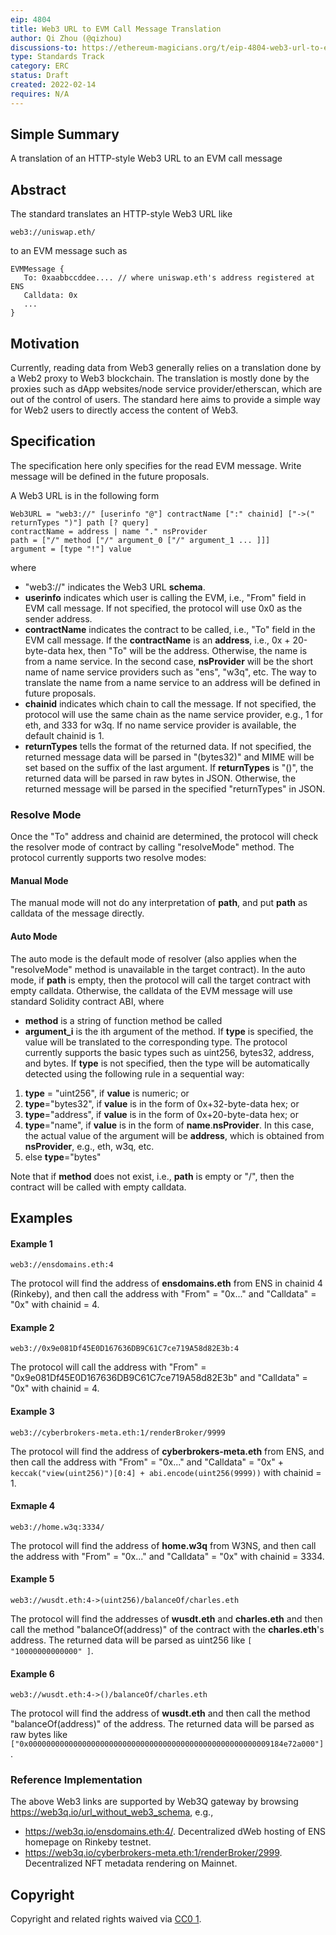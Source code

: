 ```yaml
---
eip: 4804
title: Web3 URL to EVM Call Message Translation
author: Qi Zhou (@qizhou)
discussions-to: https://ethereum-magicians.org/t/eip-4804-web3-url-to-evm-call-message-translation/8300
type: Standards Track
category: ERC
status: Draft
created: 2022-02-14
requires: N/A
---
```


## Simple Summary

A translation of an HTTP-style Web3 URL to an EVM call message

## Abstract

The standard translates an HTTP-style Web3 URL like

```
web3://uniswap.eth/
```

to an EVM message such as

```
EVMMessage {
   To: 0xaabbccddee.... // where uniswap.eth's address registered at ENS
   Calldata: 0x
   ...
}
```

## Motivation

Currently, reading data from Web3 generally relies on a translation done by a Web2 proxy to Web3 blockchain. The translation is mostly done by the proxies such as dApp websites/node service provider/etherscan, which are out of the control of users. The standard here aims to provide a simple way for Web2 users to directly access the content of Web3.

## Specification

The specification here only specifies for the read EVM message. Write message will be defined in the future proposals.

A Web3 URL is in the following form

```
Web3URL = "web3://" [userinfo "@"] contractName [":" chainid] ["->(" returnTypes ")"] path [? query]
contractName = address | name "." nsProvider
path = ["/" method ["/" argument_0 ["/" argument_1 ... ]]]
argument = [type "!"] value
```

where

- "web3://" indicates the Web3 URL **schema**.
- **userinfo** indicates which user is calling the EVM, i.e., "From" field in EVM call message. If not specified, the protocol will use 0x0 as the sender address.
- **contractName** indicates the contract to be called, i.e., "To" field in the EVM call message. If the **contractName** is an **address**, i.e., 0x + 20-byte-data hex, then "To" will be the address. Otherwise, the name is from a name service. In the second case, **nsProvider** will be the short name of name service providers such as "ens", "w3q", etc. The way to translate the name from a name service to an address will be defined in future proposals.
- **chainid** indicates which chain to call the message. If not specified, the protocol will use the same chain as the name service provider, e.g., 1 for eth, and 333 for w3q. If no name service provider is available, the default chainid is 1.
- **returnTypes** tells the format of the returned data. If not specified, the returned message data will be parsed in "(bytes32)" and MIME will be set based on the suffix of the last argument. If **returnTypes** is "()", the returned data will be parsed in raw bytes in JSON.  Otherwise, the returned message will be parsed in the specified "returnTypes" in JSON.  

### Resolve Mode

Once the "To" address and chainid are determined, the protocol will check the resolver mode of contract by calling "resolveMode" method. The protocol currently supports two resolve modes:

#### Manual Mode

The manual mode will not do any interpretation of **path**, and put **path** as calldata of the message directly.

#### Auto Mode

The auto mode is the default mode of resolver (also applies when the "resolveMode" method is unavailable in the target contract). In the auto mode, if **path** is empty, then the protocol will call the target contract with empty calldata. Otherwise, the calldata of the EVM message will use standard Solidity contract ABI, where

- **method** is a string of function method be called
- **argument_i** is the ith argument of the method. If **type** is specified, the value will be translated to the corresponding type. The protocol currently supports the basic types such as uint256, bytes32, address, and bytes. If **type** is not specified, then the type will be automatically detected using the following rule in a sequential way:

1. **type** = "uint256", if **value** is numeric; or
2. **type**="bytes32", if **value** is in the form of 0x+32-byte-data hex; or
3. **type**="address", if **value** is in the form of 0x+20-byte-data hex; or
4. **type**="name", if **value** is in the form of **name**.**nsProvider**. In this case, the actual value of the argument will be **address**, which is obtained from **nsProvider**, e.g., eth, w3q, etc.
5. else **type**="bytes"

Note that if **method** does not exist, i.e., **path** is empty or "/", then the contract will be called with empty calldata.

## Examples

#### Example 1

```
web3://ensdomains.eth:4
```

The protocol will find the address of **ensdomains.eth** from ENS in chainid 4 (Rinkeby), and then call the address with "From" = "0x..." and "Calldata" = "0x" with chainid = 4.

#### Example 2

```
web3://0x9e081Df45E0D167636DB9C61C7ce719A58d82E3b:4
```

The protocol will call the address with "From" = "0x9e081Df45E0D167636DB9C61C7ce719A58d82E3b" and "Calldata" = "0x" with chainid = 4.

#### Example 3

```
web3://cyberbrokers-meta.eth:1/renderBroker/9999
```

The protocol will find the address of **cyberbrokers-meta.eth** from ENS, and then call the address with "From" = "0x..." and "Calldata" = "0x" + `keccak("view(uint256)")[0:4] + abi.encode(uint256(9999))` with chainid = 1.

#### Exmaple 4

```
web3://home.w3q:3334/
```

The protocol will find the address of **home.w3q** from W3NS, and then call the address with "From" = "0x..." and "Calldata" = "0x" with chainid = 3334.

#### Example 5

```
web3://wusdt.eth:4->(uint256)/balanceOf/charles.eth
```

The protocol will find the addresses of **wusdt.eth** and **charles.eth** and then call the method "balanceOf(address)" of the contract with the **charles.eth**'s address. The returned data will be parsed as uint256 like `[ "10000000000000" ]`.

#### Example 6
```
web3://wusdt.eth:4->()/balanceOf/charles.eth
```

The protocol will find the address of **wusdt.eth** and then call the method "balanceOf(address)" of the address. The returned data will be parsed as raw bytes like `["0x000000000000000000000000000000000000000000000000000009184e72a000"]`.

### Reference Implementation

The above Web3 links are supported by Web3Q gateway by browsing https://web3q.io/url_without_web3_schema, e.g.,
- https://web3q.io/ensdomains.eth:4/.  Decentralized dWeb hosting of ENS homepage on Rinkeby testnet.
- https://web3q.io/cyberbrokers-meta.eth:1/renderBroker/2999.  Decentralized NFT metadata rendering on Mainnet.

## Copyright

Copyright and related rights waived via [CC0 1](https://creativecommons.org/publicdomain/zero/1.0/).

